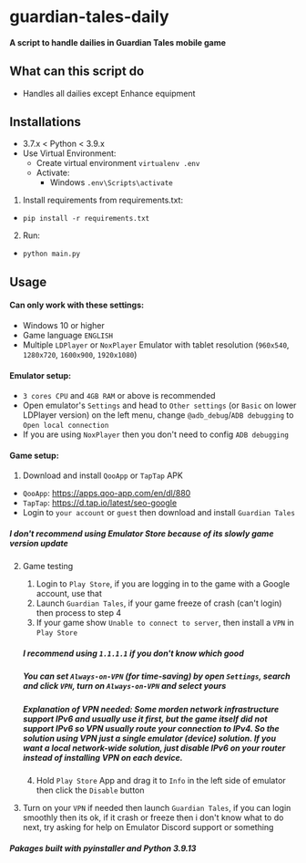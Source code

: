 # guardian-tales-daily
#### A script to handle dailies in Guardian Tales mobile game

## What can this script do
- Handles all dailies except Enhance equipment

## Installations
* 3.7.x < Python < 3.9.x
* Use Virtual Environment:
    * Create virtual environment `virtualenv .env`
    * Activate:
        - Windows `.env\Scripts\activate`
1. Install requirements from requirements.txt:
  * `pip install -r requirements.txt`
2. Run:
  * `python main.py`

## Usage
#### Can only work with these settings:
- Windows 10 or higher
- Game language `ENGLISH`
- Multiple `LDPlayer` or `NoxPlayer` Emulator with tablet resolution (`960x540`, `1280x720`, `1600x900`, `1920x1080`)

#### Emulator setup:
- `3 cores CPU` and `4GB RAM` or above is recommended
- Open emulator's `Settings` and head to `Other settings` (or `Basic` on lower LDPlayer version) on the left menu, change `@adb_debug`/`ADB debugging` to `Open local connection`
- If you are using `NoxPlayer` then you don't need to config `ADB debugging`

#### Game setup:
1. Download and install `QooApp` or `TapTap` APK
- `QooApp`: https://apps.qoo-app.com/en/dl/880
- `TapTap`: https://d.tap.io/latest/seo-google
- Login to `your account` or `guest` then download and install `Guardian Tales`
##### *I don't recommend using Emulator Store because of its slowly game version update*

2. Game testing
    1. Login to `Play Store`, if you are logging in to the game with a Google account, use that
    2. Launch `Guardian Tales`, if your game freeze of crash (can't login) then process to step 4
    3. If your game show `Unable to connect to server`, then install a `VPN` in `Play Store`
    ##### *I recommend using `1.1.1.1` if you don't know which good*
    ##### *You can set `Always-on-VPN` (for time-saving) by open `Settings`, search and click `VPN`, turn on `Always-on-VPN` and select yours*
    ##### *Explanation of VPN needed: Some morden network infrastructure support IPv6 and usually use it first, but the game itself did not support IPv6 so VPN usually route your connection to IPv4. So the solution using VPN just a single emulator (device) solution. If you want a local network-wide solution, just disable IPv6 on your router instead of installing VPN on each device.*
    4. Hold `Play Store` App and drag it to `Info` in the left side of emulator then click the `Disable` button

3. Turn on your `VPN` if needed then launch `Guardian Tales`, if you can login smoothly then its ok, if it crash or freeze then i don't know what to do next, try asking for help on Emulator Discord support or something

##### Pakages built with pyinstaller and Python 3.9.13